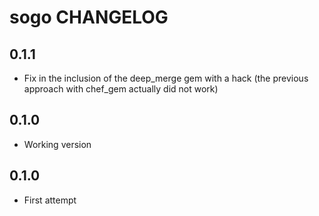 sogo CHANGELOG
==============

0.1.1
-----
- Fix in the inclusion of the deep_merge gem with a hack (the previous approach with chef_gem actually did not work)

0.1.0
-----
- Working version

0.1.0
-----
- First attempt
